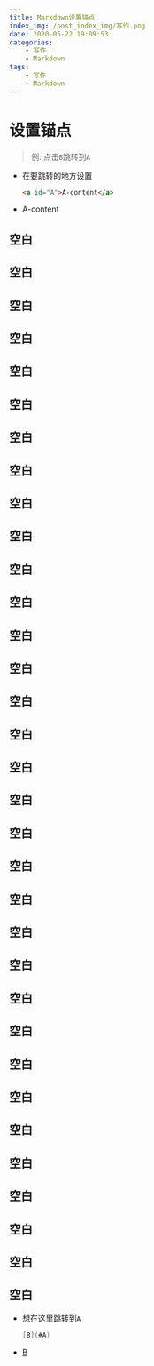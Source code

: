 ```yaml
---
title: Markdown设置锚点
index_img: /post_index_img/写作.png
date: 2020-05-22 19:09:53
categories:
    - 写作
    - Markdown
tags:
    - 写作
    - Markdown
---
```


# 设置锚点

> 例: 点击`B`跳转到`A`

- 在要跳转的地方设置
    ```html
    <a id="A">A-content</a>
    ```
- <a id="A">A-content</a>

## 空白
## 空白
## 空白
## 空白
## 空白
## 空白
## 空白
## 空白
## 空白
## 空白
## 空白
## 空白
## 空白
## 空白
## 空白
## 空白
## 空白
## 空白
## 空白
## 空白
## 空白
## 空白
## 空白
## 空白
## 空白
## 空白
## 空白
## 空白
## 空白
## 空白
## 空白
## 空白
## 空白

- 想在这里跳转到`A`
    ```java
    [B](#A)
    ```
- [B](#A)